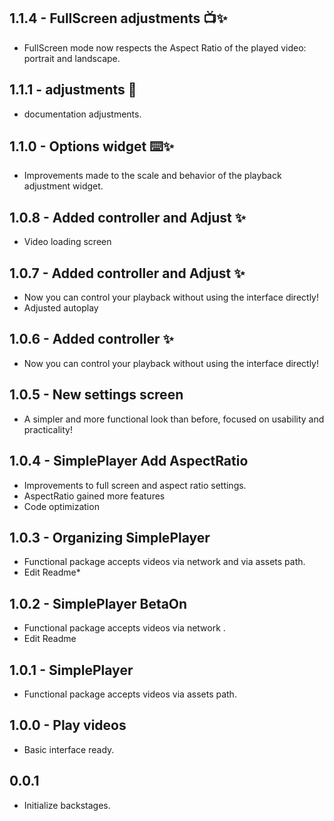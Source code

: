 ## 1.1.4 - FullScreen adjustments 📺✨

* FullScreen mode now respects the Aspect Ratio of the played video: portrait and landscape.

## 1.1.1 - adjustments 🛟

* documentation adjustments.

## 1.1.0 - Options widget ⌨️✨

* Improvements made to the scale and behavior of the playback adjustment widget.

## 1.0.8 - Added controller and Adjust ✨

* Video loading screen

## 1.0.7 - Added controller and Adjust ✨

* Now you can control your playback without using the interface directly!
* Adjusted autoplay

## 1.0.6 - Added controller ✨

* Now you can control your playback without using the interface directly!

## 1.0.5 - New settings screen

* A simpler and more functional look than before, focused on usability and practicality!

## 1.0.4 - SimplePlayer Add AspectRatio

* Improvements to full screen and aspect ratio settings.
* AspectRatio gained more features
* Code optimization

## 1.0.3 - Organizing SimplePlayer

* Functional package accepts videos via network and via assets path.
* Edit Readme*

## 1.0.2 - SimplePlayer BetaOn

* Functional package accepts videos via network .
* Edit Readme

## 1.0.1 - SimplePlayer

* Functional package accepts videos via assets path.


## 1.0.0 - Play videos

* Basic interface ready.

## 0.0.1

* Initialize backstages.
